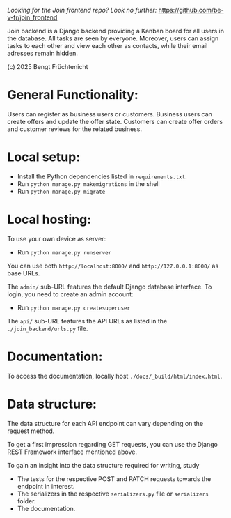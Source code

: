*Looking for the Join frontend repo? Look no further:* https://github.com/be-v-fr/join_frontend

Join backend is a Django backend providing a Kanban board for all users in the database. All tasks are
seen by everyone. Moreover, users can assign tasks to each other and view each other as contacts,
while their email adresses remain hidden.

(c) 2025 Bengt Früchtenicht

General Functionality:
======================

Users can register as business users or customers.
Business users can create offers and update the offer state.
Customers can create offer orders and customer reviews for the related business.

Local setup:
============

- Install the Python dependencies listed in `requirements.txt`.
- Run `python manage.py makemigrations` in the shell
- Run `python manage.py migrate`

Local hosting:
==============

To use your own device as server:
- Run `python manage.py runserver`

You can use both `http://localhost:8000/` and `http://127.0.0.1:8000/` as base URLs.

The `admin/` sub-URL features the default Django database interface. To login, you need
to create an admin account:
- Run `python manage.py createsuperuser`

The `api/` sub-URL features the API URLs as listed in the `./join_backend/urls.py` file.

Documentation:
==============

To access the documentation, locally host `./docs/_build/html/index.html`.

Data structure:
===============

The data structure for each API endpoint can vary depending on the request method.

To get a first impression regarding GET requests, you can use the Django REST Framework interface
mentioned above.

To gain an insight into the data structure required for writing, study
- The tests for the respective POST and PATCH requests towards the endpoint in interest.
- The serializers in the respective `serializers.py` file or `serializers` folder.
- The documentation.